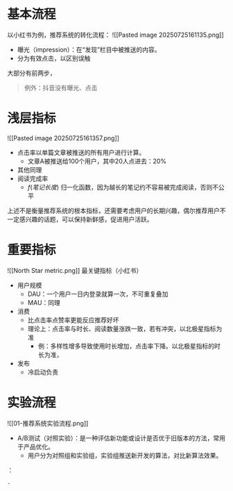 # 基本流程

以小红书为例，推荐系统的转化流程：
![[Pasted image 20250725161135.png]]
- 曝光（impression）：在“发现”栏目中被推送的内容。
- 分为有效点击，以区别误触

大部分有前两步，
> 例外：抖音没有曝光、点击

  # 浅层指标
  ![[Pasted image 20250725161357.png]]
- 点击率以单篇文章被推送的所有用户进行计算。
	- 文章A被推送给100个用户，其中20人点进去：20%
- 其他同理
- 阅读完成率
	- $f(笔记长度)$ 归一化函数，因为越长的笔记约不容易被完成阅读，否则不公平

上述不是衡量推荐系统的根本指标，还需要考虑用户的长期兴趣，偶尔推荐用户不一定感兴趣的话题，可以保持新鲜感，促进用户活跃。

# 重要指标
![[North Star metric.png]]
最关键指标（小红书）
- 用户规模
	- DAU：一个用户一日内登录就算一次，不可重复叠加
	-   MAU：同理
- 消费
	- 比点击率点赞率更能反应推荐好坏
	- 理论上：点击率与时长、阅读数量涨跌一致，若有冲突，以北极星指标为准
		- 例：多样性增多导致使用时长增加，点击率下降。以北极星指标的时长为准，
- 发布
	- 冷启动负责

# 实验流程

![[01-推荐系统实验流程.png]] 
- A/B测试（对照实验）：是一种评估新功能或设计是否优于旧版本的方法，常用于产品优化。
	- 用户分为对照组和实验组，实验组推送新开发的算法，对比新算法效果。

：

	-  


 
